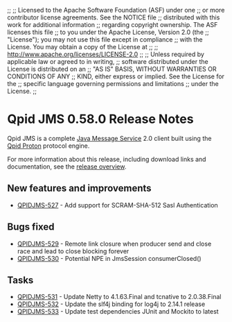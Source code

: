 ;;
;; Licensed to the Apache Software Foundation (ASF) under one
;; or more contributor license agreements.  See the NOTICE file
;; distributed with this work for additional information
;; regarding copyright ownership.  The ASF licenses this file
;; to you under the Apache License, Version 2.0 (the
;; "License"); you may not use this file except in compliance
;; with the License.  You may obtain a copy of the License at
;; 
;;   http://www.apache.org/licenses/LICENSE-2.0
;; 
;; Unless required by applicable law or agreed to in writing,
;; software distributed under the License is distributed on an
;; "AS IS" BASIS, WITHOUT WARRANTIES OR CONDITIONS OF ANY
;; KIND, either express or implied.  See the License for the
;; specific language governing permissions and limitations
;; under the License.
;;

# Qpid JMS 0.58.0 Release Notes

Qpid JMS is a complete [Java Message Service][jms] 2.0 client built
using the [Qpid Proton]({{site_url}}/proton/index.html) protocol
engine.

For more information about this release, including download links and
documentation, see the [release overview](index.html).

[jms]: http://en.wikipedia.org/wiki/Java_Message_Service


## New features and improvements

 - [QPIDJMS-527](https://issues.apache.org/jira/browse/QPIDJMS-527) - Add support for SCRAM-SHA-512 Sasl Authentication

## Bugs fixed

 - [QPIDJMS-529](https://issues.apache.org/jira/browse/QPIDJMS-529) - Remote link closure when producer send and close race and lead to close blocking forever
 - [QPIDJMS-530](https://issues.apache.org/jira/browse/QPIDJMS-530) - Potential NPE in JmsSession consumerClosed()

## Tasks

 - [QPIDJMS-531](https://issues.apache.org/jira/browse/QPIDJMS-531) - Update Netty to 4.1.63.Final and tcnative to 2.0.38.Final
 - [QPIDJMS-532](https://issues.apache.org/jira/browse/QPIDJMS-532) - Update the slf4j binding for log4j to 2.14.1 release
 - [QPIDJMS-533](https://issues.apache.org/jira/browse/QPIDJMS-533) - Update test dependencies JUnit and Mockito to latest